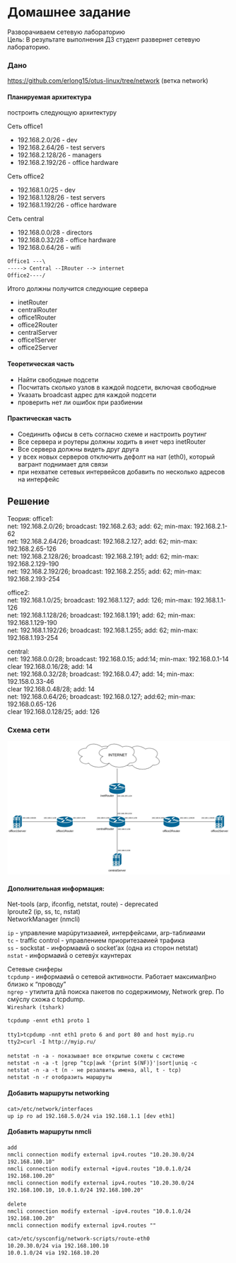 # Домашнее задание
Разворачиваем сетевую лабораторию  
Цель: В результате выполнения ДЗ студент развернет сетевую лабораторию.  
### Дано
https://github.com/erlong15/otus-linux/tree/network
(ветка network)
#### Планируемая архитектура
построить следующую архитектуру

Сеть office1
- 192.168.2.0/26 - dev
- 192.168.2.64/26 - test servers
- 192.168.2.128/26 - managers
- 192.168.2.192/26 - office hardware

Сеть office2
- 192.168.1.0/25 - dev
- 192.168.1.128/26 - test servers
- 192.168.1.192/26 - office hardware


Сеть central
- 192.168.0.0/28 - directors
- 192.168.0.32/28 - office hardware
- 192.168.0.64/26 - wifi

```
Office1 ---\
-----> Central --IRouter --> internet
Office2----/
```
Итого должны получится следующие сервера
- inetRouter
- centralRouter
- office1Router
- office2Router
- centralServer
- office1Server
- office2Server

#### Теоретическая часть
- Найти свободные подсети
- Посчитать сколько узлов в каждой подсети, включая свободные
- Указать broadcast адрес для каждой подсети
- проверить нет ли ошибок при разбиении

#### Практическая часть
- Соединить офисы в сеть согласно схеме и настроить роутинг
- Все сервера и роутеры должны ходить в инет черз inetRouter
- Все сервера должны видеть друг друга
- у всех новых серверов отключить дефолт на нат (eth0), который вагрант поднимает для связи
- при нехватке сетевых интервейсов добавить по несколько адресов на интерфейс

## Решение
Теория:
office1:  
net: 192.168.2.0/26; broadcast: 192.168.2.63; add: 62; min-max: 192.168.2.1-62  
net: 192.168.2.64/26; broadcast: 192.168.2.127; add: 62; min-max: 192.168.2.65-126  
net: 192.168.2.128/26; broadcast: 192.168.2.191; add: 62; min-max: 192.168.2.129-190  
net: 192.168.2.192/26; broadcast: 192.168.2.255; add: 62; min-max: 192.168.2.193-254  
  
office2:  
net: 192.168.1.0/25; broadcast: 192.168.1.127; add: 126; min-max: 192.168.1.1-126  
net: 192.168.1.128/26; broadcast: 192.168.1.191; add: 62; min-max: 192.168.1.129-190  
net: 192.168.1.192/26; broadcast: 192.168.1.255; add: 62; min-max: 192.168.1.193-254  
  
central:  
net: 192.168.0.0/28; broadcast: 192.168.0.15; add:14; min-max: 192.168.0.1-14     
clear  192.168.0.16/28; add: 14    
net: 192.168.0.32/28; broadcast: 192.168.0.47; add: 14; min-max: 192.158.0.33-46      
clear  192.168.0.48/28; add: 14    
net: 192.168.0.64/26; broadcast: 192.168.0.127; add:62; min-max: 192.168.0.65-126      
clear 192.168.0.128/25; add: 126    

### Схема сети  
![](https://github.com/dbudakov/19.network/blob/master/homework/network.jpg)  




#### Дополнительная информация:  
Net-tools (arp, ifconfig, netstat, route) - deprecated  
Iproute2 (ip, ss, tc, nstat)  
NetworkManager (nmcli)  
  
`ip` - управление марúрутизаøией, интерфейсами, arp-таблиøами  
`tc` - traffic control - управлением приоритезаøией трафика  
`ss` - sockstat - информаøиā о socket’ах (одна из сторон netstat)  
`nstat` - информаøиā о сетевýх каунтерах  

Сетевые сниферы   
`tcpdump` - информаøиā о сетевой активности. Работает максималþно близко к “проводу”  
`ngrep` - утилита длā поиска пакетов по содержимому, Network grep. По смýслу схожа с tcpdump.  
`Wireshark (tshark)`
```
tcpdump -ennt eth1 proto 1  

tty1>tcpdump -nnt eth1 proto 6 and port 80 and host myip.ru
tty2>curl -I http://myip.ru/

netstat -n -a - показывает все открытые сокеты с системе
netstat -n -a -t |grep ^tcp|awk '{print $(NF)}'|sort|uniq -c
netstat -n -a -t (n - не резалвить имена, all, t - tcp)
netstat -n -r отобразить маршруты
```
#### Добавить маршруты networking
```
cat>/etc/network/interfaces
up ip ro ad 192.168.5.0/24 via 192.168.1.1 [dev eth1]
```
#### Добавить маршруты nmcli
```
add
nmcli connection modify external ipv4.routes "10.20.30.0/24 192.168.100.10"
nmcli connection modify external +ipv4.routes "10.0.1.0/24 192.168.100.20"
nmcli connection modify external ipv4.routes "10.20.30.0/24 192.168.100.10, 10.0.1.0/24 192.168.100.20"

delete
nmcli connection modify external -ipv4.routes "10.0.1.0/24 192.168.100.20"
nmcli connection modify external ipv4.routes ""
```
```
cat>/etc/sysconfig/network-scripts/route-eth0
10.20.30.0/24 via 192.168.100.10
10.0.1.0/24 via 192.168.10.20
```
